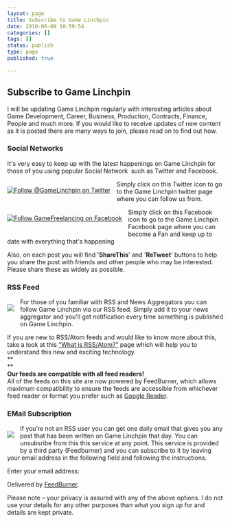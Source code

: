 ```yaml
---
layout: page
title: Subscribe to Game Linchpin
date: 2010-06-09 10:59:54
categories: []
tags: []
status: publish
type: page
published: true

---
```

Subscribe to Game Linchpin
--------------------------

I will be updating Game Linchpin regularly with interesting articles
about Game Development, Career, Business, Production, Contracts,
Finance, People and much more. If you would like to receive updates of
new content as it is posted there are many ways to join, please read on
to find out how.

### Social Networks

<div
style="margin-bottom: 0px; margin-left: 0px; margin-right: 0px; margin-top: 0px;">

It's very easy to keep up with the latest happenings on Game Linchpin
for those of you using popular Social Network  such as Twitter and
Facebook.

</div>

<div>

<div class="separator"
style="clear: left;
float: left; margin-bottom: 1em; margin-left: 0px; margin-right: 1em; margin-top: 0px; text-align: center;">

[![Follow @GameLinchpin on
Twitter](assets/t_logo-a.png)](http://www.twitter.com/GameLinchpin)

</div>

<div
style="margin-bottom: 0px; margin-left: 0px; margin-right: 0px; margin-top: 0px;">

Simply click on this Twitter icon to go to the Game Linchpin twitter
page where you can follow us from. 

</div>

</div>

<div>

<div class="separator"
style="clear: left;
float: left; margin-bottom: 1em; margin-left: 0px; margin-right: 1em; margin-top: 0px; text-align: center;">

[![Follow GameFreelancing on
Facebook](assets/facebook_logo.png)](http://www.facebook.com/pages/Game-Freelancing/130067893672975 "Game Freelancing")

</div>

Simply click on this Facebook icon to go to the Game Linchpin Facebook
page where you can become a Fan and keep up to date with everything
that's happening

</div>

<div
style="margin-bottom: 0px; margin-left: 0px; margin-right: 0px; margin-top: 0px;">

</div>

<div
style="margin-bottom: 0px; margin-left: 0px; margin-right: 0px; margin-top: 0px;">

<div
style="margin-bottom: 0px; margin-left: 0px; margin-right: 0px; margin-top: 0px;">

Also, on each post you will find '**ShareThis**' and '**ReTweet**'
buttons to help you share the post with friends and other people who may
be interested. Please share these as widely as possible.

</div>

</div>

### RSS Feed

<div class="separator"
style="clear: left;
float: left; margin-bottom: 1em; margin-right: 1em; text-align: center;">

[![](assets/what-is-rss-1.jpg)](http://feeds.feedburner.com/GameFreelancing)

</div>

For those of you familiar with RSS and News Aggregators you can follow
Game Linchpin via our RSS feed. Simply add it to your news aggregator
and you’ll get notification every time something is published on Game
Linchpin.

**<span class="Apple-style-span" style="font-weight: normal;">If you are new to RSS/Atom feeds and would like to know more about this, take a look at this</span><span class="Apple-style-span"
style="font-weight: normal;"> </span><span class="Apple-style-span"
style="font-weight: normal;">["What is
RSS/Atom?"](what-is-rss)</span><span class="Apple-style-span"
style="font-weight: normal;"> </span><span class="Apple-style-span"
style="font-weight: normal;">page which will help you to understand this new and exciting technology.</span>**\
 **\
**\
 **Our feeds are compatible with all feed readers!**\
 All of the feeds on this site are now powered by FeedBurner, which
allows maximum compatibility to ensure the feeds are accessible from
whichever feed reader or format you prefer such as [Google
Reader](http://www.google.co.uk/reader).

### EMail Subscription

<div class="separator"
style="clear: left;
float: left; margin-bottom: 1em; margin-right: 1em; text-align: center;">

[![](assets/email-large.jpeg)](http://feedburner.google.com/fb/a/mailverify?uri=GameFreelancing&loc=en_U)

</div>

If you’re not an RSS user you can get one daily email that gives you any
post that has been written on Game Linchpin that day. You can unsubsribe
from this this service at any point. This service is provided by a third
party (Feedburner) and you can subscribe to it by leaving your email
address in the following field and following the instructions.

Enter your email
address:

Delivered by [FeedBurner](http://www.feedburner.com/).

<div>

Please note – your privacy is assured with any of the above options. I
do not use your details for any other purposes than what you sign up for
and details are kept private.

</div>
